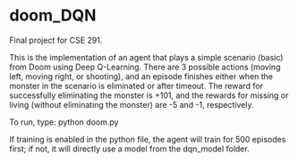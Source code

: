 # doom_DQN
Final project for CSE 291.

This is the implementation of an agent that plays a simple scenario (basic) from Doom using Deep Q-Learning.
There are 3 possible actions (moving left, moving right, or shooting), and an episode finishes either when the monster in the scenario is eliminated or after timeout. The reward for successfully eliminating the monster is +101, and the rewards for missing or living (without eliminating the monster) are -5 and -1, respectively.

To run, type:
  python doom.py
 
If training is enabled in the python file, the agent will train for 500 episodes first; if not, it will directly use a model from the dqn_model folder.
